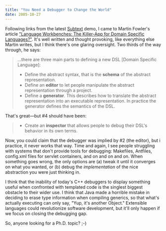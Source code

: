 ```yaml
---
title: "You Need a Debugger to Change the World"
date: 2005-10-27
---
```

Following links from the latest <a href="http://www.subtextual.org/">Subtext</a> demo, I came to Martin Fowler's article <a href="http://www.martinfowler.com/articles/languageWorkbench.html">"Language Workbenches: The Killer-App for Domain Specific Languages?"</a>.  It's well written and thought provoking, like everything else Martin writes, but I think there's one glaring oversight. Two thirds of the way through, he says:

<blockquote>…there are three main parts to defining a new DSL [Domain Specific Language]:
<ul>
  <li>Define the abstract syntax, that is the <strong>schema</strong> of the abstract representation.</li>
  <li>Define an <strong>editor</strong> to let people manipulate the abstract representation through a project.</li>
  <li>Define a <strong>generator</strong>.  This describes how to translate the abstract representation into an executable representation.  In practice the generator defines the semantics of the DSL.</li>
</ul>
</blockquote>

That's great—but #4 should have been:

<blockquote>
<ul>
  <li>Create an <strong>inspector</strong> that allows people to debug their DSL's behavior in its own terms.</li>
</ul>
</blockquote>

Now, you could claim that the debugger was implied by #2 (the editor), but i practice, it never works that way.  Time and again, I see people struggling with systems that don't provide tools for debugging: Makefiles, Antfiles, config.xml files for servlet containers, and on and on and on.  When something goes wrong, the only options are (a) tweak it until it converges on what you wanted, or (b) debug the <em>implementation</em> of the nice abstraction you were just thinking in.

I think that the inability of today's C++ debuggers to display something useful when confronted with templated code is the singlest biggest obstacle to their wider use.  I think that Java made a horrible mistake in deciding to erase type information when compiling generics, so that what's actually executing can only say, "Yup, it's another Object."  Extensible languages could revolutionize software development, but it'll only happen if we focus on closing the debugging gap.

So, anyone looking for a Ph.D. topic? ;-)

